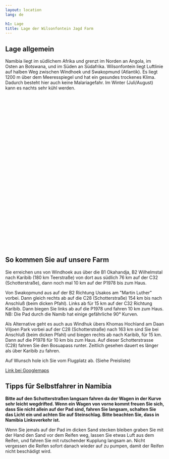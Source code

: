 ```yaml
---
layout: location
lang: de

h1: Lage
title: Lage der Wilsonfontein Jagd Farm
---
```


Lage allgemein
--------------
Namibia liegt im südlichem Afrika und grenzt im Norden an Angola, im Osten an Botswana, und im Süden an Südafrika. Wilsonfontein liegt Luftlinie auf halben Weg zwischen Windhoek und Swakopmund (Atlantik). Es liegt 1200 m über dem Meeresspiegel und hat ein gesundes trockenes Klima. Dadurch besteht hier auch keine Malariagefahr. Im Winter (Juli/August) kann es nachts sehr kühl werden.


<div id="map" style="height: 480px;"></div>


So kommen Sie auf unsere Farm
-----------------------------
Sie erreichen uns von Windhoek aus über die B1 Okahandja, B2 Wilhelmstal nach Karibib (180 km Teerstraße) von dort aus südlich 76 km auf der C32 (Schotterstraße), dann noch mal 10 km auf der P1978 bis zum Haus.

Von Swakopmund aus auf der B2 Richtung Usakos am "Martin Luther" vorbei. Dann gleich rechts ab auf die C28 (Schotterstraße) 154 km bis nach Anschluß (beim dicken Pfahl). Links ab für 15 km auf der C32 Richtung Karibib. Dann biegen Sie links ab auf die P1978 und fahren 10 km zum Haus.
NB: Die Pad durch die Namib hat einige gefährliche 90° Kurven.

Als Alternative geht es auch aus Windhuk übers Khomas Hochland am Daan Viljoen Park vorbei auf der C28 (Schotterstraße) nach 163 km sind Sie bei Anschluß (beim dicken Pfahl) und biegen rechts ab nach Karibib, für 15 km. Dann auf die P1978 für 10 km bis zum Haus. Auf dieser Schotterstrasse (C28) fahren Sie den Bosuapass runter. Zeitlich gesehen dauert es länger als über Karibib zu fahren.

Auf Wunsch hole ich Sie vom Flugplatz ab. (Siehe Preisliste)


[Link bei Googlemaps][googlemap]


Tipps für Selbstfahrer in Namibia
---------------------------------
**Bitte auf den Schotterstraßen langsam fahren da der Wagen in der Kurve sehr leicht wegdrifted. Wenn ein Wagen von vorne kommt freuen Sie sich, dass Sie nicht allein auf der Pad sind, fahren Sie langsam, schalten Sie das Licht ein und achten Sie auf Steinschlag. Bitte beachten Sie, dass in Namibia Linksverkehr ist.**

Wenn Sie jemals auf der Pad im dicken Sand stecken bleiben graben Sie mit der Hand den Sand vor dem Reifen weg, lassen Sie etwas Luft aus dem Reifen, und fahren Sie mit rutschender Kupplung langsam an. Nicht vergessen die Reifen sofort danach wieder auf zu pumpen, damit der Reifen nicht beschädigt wird.

[googlemap]: http://maps.google.com/maps?f=q&source=s_q&hl=en&geocode=&q=wilsonfontein+namibia&ie=UTF8&hq=wilsonfontein+namibia&hnear=&ll=-22.667383,15.711651&spn=0.011682,0.01929&z=16 "Google Maps Link"